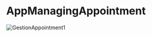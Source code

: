 # AppManagingAppointment

![GestionAppointment1](https://user-images.githubusercontent.com/80482159/159187973-83420ba3-8efa-46b0-b43a-e741f573a84f.jpg)
